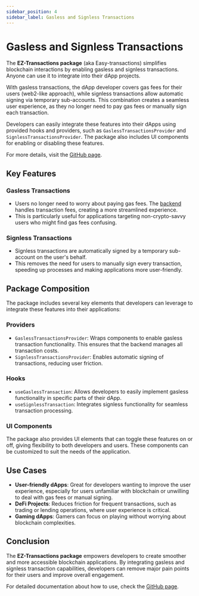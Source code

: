 ```yaml
---
sidebar_position: 4
sidebar_label: Gasless and Signless Transactions
---
```


# Gasless and Signless Transactions

The **EZ-Transactions package** (aka Easy-transactions) simplifies blockchain interactions by enabling gasless and signless transactions. Anyone can use it to integrate into their dApp projects.

With gasless transactions, the dApp developer covers gas fees for their users (web2-like approach), while signless transactions allow automatic signing via temporary sub-accounts. This combination creates a seamless user experience, as they no longer need to pay gas fees or manually sign each transaction. 

Developers can easily integrate these features into their dApps using provided hooks and providers, such as `GaslessTransactionsProvider` and `SignlessTransactionsProvider`. The package also includes UI components for enabling or disabling these features.

For more details, visit the [GitHub page](https://github.com/gear-foundation/dapps/tree/master/frontend/packages/ez-transactions).

## Key Features
### Gasless Transactions

- Users no longer need to worry about paying gas fees. The [backend](https://github.com/gear-foundation/dapps/tree/master/backend/gasless) handles transaction fees, creating a more streamlined experience.
- This is particularly useful for applications targeting non-crypto-savvy users who might find gas fees confusing.

### Signless Transactions

- Signless transactions are automatically signed by a temporary sub-account on the user's behalf.
- This removes the need for users to manually sign every transaction, speeding up processes and making applications more user-friendly.

## Package Composition
The package includes several key elements that developers can leverage to integrate these features into their applications:

### Providers

- `GaslessTransactionsProvider`: Wraps components to enable gasless transaction functionality. This ensures that the backend manages all transaction costs.
- `SignlessTransactionsProvider`: Enables automatic signing of transactions, reducing user friction.

### Hooks

- `useGaslessTransaction`: Allows developers to easily implement gasless functionality in specific parts of their dApp.
- `useSignlessTransaction`: Integrates signless functionality for seamless transaction processing.

### UI Components

The package also provides UI elements that can toggle these features on or off, giving flexibility to both developers and users. These components can be customized to suit the needs of the application.

## Use Cases
- **User-friendly dApps**: Great for developers wanting to improve the user experience, especially for users unfamiliar with blockchain or unwilling to deal with gas fees or manual signing.
- **DeFi Projects**: Reduces friction for frequent transactions, such as trading or lending operations, where user experience is critical.
- **Gaming dApps**: Gamers can focus on playing without worrying about blockchain complexities.

## Conclusion
The **EZ-Transactions package** empowers developers to create smoother and more accessible blockchain applications. By integrating gasless and signless transaction capabilities, developers can remove major pain points for their users and improve overall engagement.

For detailed documentation about how to use, check the [GitHub page](https://github.com/gear-foundation/dapps/tree/master/frontend/packages/ez-transactions).